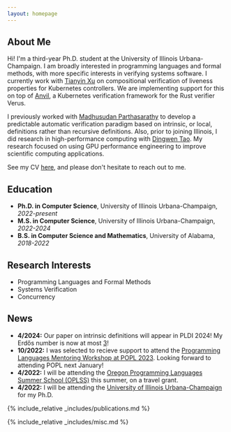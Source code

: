 ```yaml
---
layout: homepage
---
```


## About Me

Hi! I'm a third-year Ph.D. student at the University of Illinois Urbana-Champaign. I am broadly interested in programming languages and formal methods, with more specific interests in verifying systems software. I currently work with [Tianyin Xu](https://tianyin.github.io/) on compositional verification of liveness properties for Kubernetes controllers. We are implementing support for this on top of [Anvil](https://github.com/anvil-verifier/anvil), a Kubernetes verification framework for the Rust verifier Verus.

I previously worked with [Madhusudan Parthasarathy](http://madhu.cs.illinois.edu/) to develop a predictable automatic verification paradigm based on intrinsic, or local, definitions rather than recursive definitions. Also, prior to joining Illinois, I did research in high-performance computing with [Dingwen Tao](https://www.dingwentao.com/). My research focused on using GPU performance engineering to improve scientific computing applications.

See my CV [here](assets/files/curriculum_vitae.pdf), and please don't hesitate to reach out to me.


## Education
<ul class="ul-edu fa-ul mb-0">
<li><i class="fa-li fas fa-graduation-cap"></i>
<b>Ph.D. in Computer Science</b>, University of Illinois Urbana-Champaign, <i>2022-present</i>
</li>
<li><i class="fa-li fas fa-graduation-cap"></i>
<b>M.S. in Computer Science</b>, University of Illinois Urbana-Champaign, <i>2022-2024</i>
</li>
<li><i class="fa-li fas fa-graduation-cap"></i>
<b>B.S. in Computer Science and Mathematics</b>, University of Alabama, <i>2018-2022</i>
</li>
</ul>

## Research Interests

- Programming Languages and Formal Methods
- Systems Verification
- Concurrency

## News

- **4/2024:** Our paper on intrinsic definitions will appear in PLDI 2024! My Erdős number is now at most [3](#miscellaneous)!
- **10/2022:** I was selected to recieve support to attend the [Programming Languages Mentoring Workshop at POPL 2023](https://popl23.sigplan.org/home/PLMW-POPL-2023#About). Looking forward to attending POPL next January!
- **4/2022:** I will be attending the [Oregon Programming Languages Summer School (OPLSS)](https://www.cs.uoregon.edu/research/summerschool) this summer, on a travel grant.  
- **4/2022:** I will be attending the [University of Illinois Urbana-Champaign](https://cs.illinois.edu) for my Ph.D. 



{% include_relative _includes/publications.md %}

{% include_relative _includes/misc.md %}
